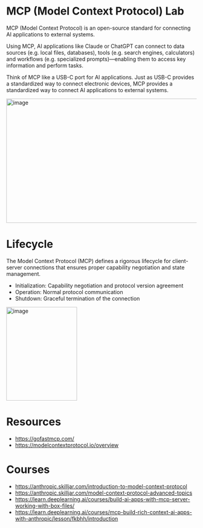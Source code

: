 # MCP (Model Context Protocol)  Lab

MCP (Model Context Protocol) is an open-source standard for connecting AI applications to external systems.

Using MCP, AI applications like Claude or ChatGPT can connect to data sources (e.g. local files, databases), tools (e.g. search engines, calculators) and workflows (e.g. specialized prompts)—enabling them to access key information and perform tasks.

Think of MCP like a USB-C port for AI applications. Just as USB-C provides a standardized way to connect electronic devices, MCP provides a standardized way to connect AI applications to external systems.

<img width="840" height="328" alt="image" src="https://github.com/user-attachments/assets/eac38cbb-a19b-46e0-bafa-91334b22c9ed" />

# Lifecycle
The Model Context Protocol (MCP) defines a rigorous lifecycle for client-server connections that ensures proper capability negotiation and state management.

- Initialization: Capability negotiation and protocol version agreement
- Operation: Normal protocol communication
- Shutdown: Graceful termination of the connection

<img width="187" height="247" alt="image" src="https://github.com/user-attachments/assets/abe4bf63-db21-4abe-80ad-6ebf64d2b0cc" />

# Resources
- https://gofastmcp.com/
- https://modelcontextprotocol.io/overview

# Courses
- https://anthropic.skilljar.com/introduction-to-model-context-protocol
- https://anthropic.skilljar.com/model-context-protocol-advanced-topics
- https://learn.deeplearning.ai/courses/build-ai-apps-with-mcp-server-working-with-box-files/
- https://learn.deeplearning.ai/courses/mcp-build-rich-context-ai-apps-with-anthropic/lesson/fkbhh/introduction

